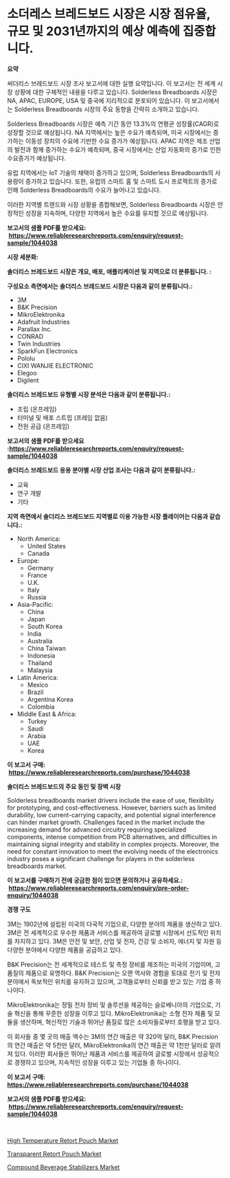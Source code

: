 <p><h1>소더레스 브레드보드 시장은 시장 점유율, 규모 및 2031년까지의 예상 예측에 집중합니다.</h1></p><p><strong>요약</strong></p>
<p><p>써더리스 브레드보드 시장 조사 보고서에 대한 실행 요약입니다. 이 보고서는 전 세계 시장 상황에 대한 구체적인 내용을 다루고 있습니다. Solderless Breadboards 시장은 NA, APAC, EUROPE, USA 및 중국에 지리적으로 분포되어 있습니다. 이 보고서에서는 Solderless Breadboards 시장의 주요 동향을 간략히 소개하고 있습니다.</p><p>Solderless Breadboards 시장은 예측 기간 동안 13.3%의 연평균 성장률(CAGR)로 성장할 것으로 예상됩니다. NA 지역에서는 높은 수요가 예측되며, 미국 시장에서는 증가하는 이동성 장치의 수요에 기반한 수요 증가가 예상됩니다. APAC 지역은 제조 산업의 발전과 함께 증가하는 수요가 예측되며, 중국 시장에서는 산업 자동화의 증가로 인한 수요증가가 예상됩니다. </p><p>유럽 지역에서는 IoT 기술의 채택이 증가하고 있으며, Solderless Breadboards의 사용량이 증가하고 있습니다. 또한, 유럽의 스마트 홈 및 스마트 도시 프로젝트의 증가로 인해 Solderless Breadboards의 수요가 늘어나고 있습니다.</p><p>이러한 지역별 트렌드와 시장 상황을 종합해보면, Solderless Breadboards 시장은 안정적인 성장을 지속하며, 다양한 지역에서 높은 수요를 유지할 것으로 예상됩니다.</p></p>
<p><strong>보고서의 샘플 PDF를 받으세요: &nbsp;<a href="https://www.reliableresearchreports.com/enquiry/request-sample/1044038">https://www.reliableresearchreports.com/enquiry/request-sample/1044038</a></strong></p>
<p><strong>시장 세분화:</strong></p>
<p><strong> 솔더리스 브레드보드 시장은 개요, 배포, 애플리케이션 및 지역으로 더 분류됩니다. :</strong></p>
<p><strong>구성요소 측면에서는 솔더리스 브레드보드 시장은 다음과 같이 분류됩니다.:</strong></p>
<p><ul><li>3M</li><li>B&K Precision</li><li>MikroElektronika</li><li>Adafruit Industries</li><li>Parallax Inc.</li><li>CONRAD</li><li>Twin Industries</li><li>SparkFun Electronics</li><li>Pololu</li><li>CIXI WANJIE ELECTRONIC</li><li>Elegoo</li><li>Digilent</li></ul></p>
<p><strong> 솔더리스 브레드보드 유형별 시장 분석은 다음과 같이 분류됩니다.:</strong></p>
<p><ul><li>조립 (온프레임)</li><li>터미널 및 배포 스트립 (프레임 없음)</li><li>전원 공급 (온프레임)</li></ul></p>
<p><strong>보고서의 샘플 PDF를 받으세요 :<a href="https://www.reliableresearchreports.com/enquiry/request-sample/1044038">https://www.reliableresearchreports.com/enquiry/request-sample/1044038</a></strong></p>
<p><strong> 솔더리스 브레드보드 응용 분야별 시장 산업 조사는 다음과 같이 분류됩니다.:</strong></p>
<p><ul><li>교육</li><li>연구 개발</li><li>기타</li></ul></p>
<p><strong>지역 측면에서 솔더리스 브레드보드 지역별로 이용 가능한 시장 플레이어는 다음과 같습니다.:</strong></p>
<p><ul>
    <li>
        North America:
        <ul>
            <li>United States</li>
            <li>Canada</li>
        </ul>
    </li>
    <li>
        Europe:
        <ul>
            <li>Germany</li>
            <li>France</li>
            <li>U.K.</li>
            <li>Italy</li>
            <li>Russia</li>
        </ul>
    </li>
    <li>
        Asia-Pacific:
        <ul>
            <li>China</li>
            <li>Japan</li>
            <li>South Korea</li>
            <li>India</li>
            <li>Australia</li>
            <li>China Taiwan</li>
            <li>Indonesia</li>
            <li>Thailand</li>
            <li>Malaysia</li>
        </ul>
    </li>
    <li>
        Latin America:
        <ul>
            <li>Mexico</li>
            <li>Brazil</li>
            <li>Argentina Korea</li>
            <li>Colombia</li>
        </ul>
    </li>
    <li>
        Middle East & Africa:
        <ul>
            <li>Turkey</li>
            <li>Saudi</li>
            <li>Arabia</li>
            <li>UAE</li>
            <li>Korea</li>
        </ul>
    </li>
    </ul></p>
<p><strong>이 보고서 구매: &nbsp;<a href="https://www.reliableresearchreports.com/purchase/1044038">https://www.reliableresearchreports.com/purchase/1044038</a></strong></p>
<p><strong>솔더리스 브레드보드의 주요 동인 및 장벽 시장</strong></p>
<p><p>Solderless breadboards market drivers include the ease of use, flexibility for prototyping, and cost-effectiveness. However, barriers such as limited durability, low current-carrying capacity, and potential signal interference can hinder market growth. Challenges faced in the market include the increasing demand for advanced circuitry requiring specialized components, intense competition from PCB alternatives, and difficulties in maintaining signal integrity and stability in complex projects. Moreover, the need for constant innovation to meet the evolving needs of the electronics industry poses a significant challenge for players in the solderless breadboards market.</p></p>
<p><strong>이 보고서를 구매하기 전에 궁금한 점이 있으면 문의하거나 공유하세요.: &nbsp;<a href="https://www.reliableresearchreports.com/enquiry/pre-order-enquiry/1044038">https://www.reliableresearchreports.com/enquiry/pre-order-enquiry/1044038</a></strong></p>
<p><strong>경쟁 구도</strong></p>
<p><p>3M는 1902년에 설립된 미국의 다국적 기업으로, 다양한 분야의 제품을 생산하고 있다. 3M은 전 세계적으로 우수한 제품과 서비스를 제공하여 글로벌 시장에서 선도적인 위치를 차지하고 있다. 3M은 안전 및 보안, 산업 및 전자, 건강 및 소비자, 에너지 및 자원 등 다양한 분야에서 다양한 제품을 공급하고 있다.</p><p>B&K Precision는 전 세계적으로 테스트 및 측정 장비를 제조하는 미국의 기업이며, 고품질의 제품으로 유명하다. B&K Precision는 오랜 역사와 경험을 토대로 전기 및 전자 분야에서 독보적인 위치를 유지하고 있으며, 고객들로부터 신뢰를 받고 있는 기업 중 하나이다.</p><p>MikroElektronika는 정밀 전자 장비 및 솔루션을 제공하는 슬로베니아의 기업으로, 기술 혁신을 통해 꾸준한 성장을 이루고 있다. MikroElektronika는 소형 전자 제품 및 모듈을 생산하며, 혁신적인 기술과 뛰어난 품질로 많은 소비자들로부터 호평을 받고 있다.</p><p>이 회사들 중 몇 곳의 매출 액수는 3M의 연간 매출은 약 320억 달러, B&K Precision의 연간 매출은 약 5천만 달러, MikroElektronika의 연간 매출은 약 1천만 달러로 알려져 있다. 이러한 회사들은 뛰어난 제품과 서비스를 제공하여 글로벌 시장에서 성공적으로 경쟁하고 있으며, 지속적인 성장을 이루고 있는 기업들 중 하나이다.</p></p>
<p><strong>이 보고서 구매: &nbsp; <a href="https://www.reliableresearchreports.com/purchase/1044038">https://www.reliableresearchreports.com/purchase/1044038</a></strong></p>
<p><strong>보고서의 샘플 PDF를 받으세요: &nbsp;<a href="https://www.reliableresearchreports.com/enquiry/request-sample/1044038">https://www.reliableresearchreports.com/enquiry/request-sample/1044038</a></strong><strong></strong></p>
<p>&nbsp;</p>
<p><p><a href="https://github.com/ChiragRp1/Market-Research-Report-List-3/blob/main/high-temperature-retort-pouch-market.md">High Temperature Retort Pouch Market</a></p><p><a href="https://github.com/Hazelklievgspy6vdcsmu106w/Market-Research-Report-List-1/blob/main/transparent-retort-pouch-market.md">Transparent Retort Pouch Market</a></p><p><a href="https://view.publitas.com/reportprime-1/compound-beverage-stabilizers-market-size-2023-2030-global-industrial-analysis-key-geographical-regions-market-share-top-key-players-product-types-and-forecast-research-report/">Compound Beverage Stabilizers Market</a></p></p>